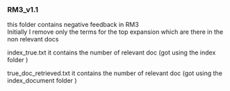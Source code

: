 ### RM3\_v1.1

this folder contains negative feedback in RM3  
Initially I remove only the terms for the top expansion which are there in the non relevant docs

index_true.txt it contains the number of relevant doc (got using the index folder )


true_doc_retrieved.txt it contains the number of relevant doc (got using the index_document folder )